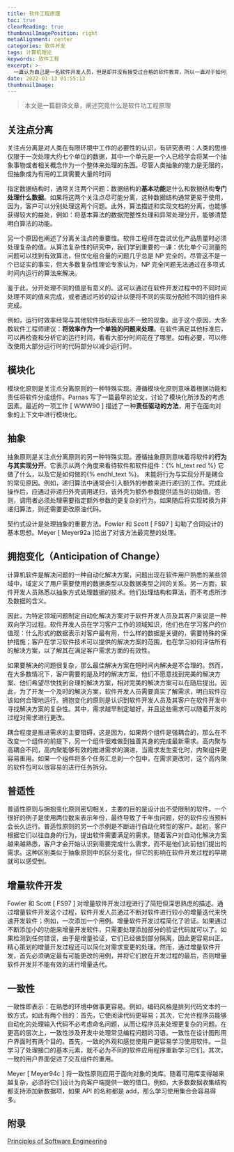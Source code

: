```yaml
---
title: 软件工程原理
toc: true
clearReading: true
thumbnailImagePosition: right
metaAlignment: center
categories: 软件开发
tags: 计算机理论
keywords: 软件工程
excerpt: >-
  一直认为自己是一名软件开发人员，但是却并没有接受过合格的软件教育，所以一直对于如何开发一个合格的软件没有完整且合理的答案。所以最近通过在网上查找一些资料，书写一篇关于软件工程原理的文章
date: 2022-01-13 01:55:13
thumbnailImage:
---
```

<!-- toc -->


>本文是一篇翻译文章，阐述究竟什么是软件功工程原理
## 关注点分离
关注点分离是对人类在有限环境中工作的必要性的认识，有研究表明：人类的思维仅限于一次处理大约七个单位的数据，其中一个单元是一个人已经学会将某一个抽象事物或者相关概念作为一个整体来处理的东西。尽管人类抽象的能力是无限的，但抽象成为有用的工具需要大量的时间

指定数据结构时，通常关注两个问题：数据结构的**基本功能**是什么和数据结构**专门处理什么数据**。如果将这两个关注点尽可能分离，这种数据结构通常更易于使用，因为，客户可以分别处理这两个问题。此外，算法描述和实现文档的分离，也能够获得较大的益处，例如：将基本算法的数据完整性处理和异常处理分开，能够清楚明白算法的功能。

另一个原因也阐述了分离关注点的重要性。软件工程师在尝试优化产品质量时必须处理复杂的值。从算法复杂性的研究中，我们学到重要的一课：优化单个可测量的问题可以找到有效算法，但优化组合量的问题几乎总是 NP 完全的。尽管这不是一个已证实的事实，但大多数复杂性理论专家认为，NP 完全问题无法通过在多项式时间内运行的算法来解决。

鉴于此，分开处理不同的值是有意义的。这可以通过在软件开发过程中的不同时间处理不同的值来完成，或者通过巧妙的设计以便将不同的实现分配给不同的组件来完成。

例如，运行时效率经常与其他软件指标表现出不一致的现象。出于这个原因，大多数软件工程师建议：**将效率作为一个单独的问题来处理**。在软件满足其他标准后，可以再检查和分析它的运行时间，看看大部分时间花在了哪里。如有必要，可以修改使用大部分运行时的代码部分以减少运行时。

## 模块化
模块化原则是关注点分离原则的一种特殊实现。遵循模块化原则意味着根据功能和责任将软件分成组件。Parnas 写了一篇最早的论文，讨论了模块化所涉及的考虑因素。最近的一项工作 [ WWW90 ] 描述了一种**责任驱动的方法**，用于在面向对象的上下文中进行模块化。
## 抽象
抽象原则是关注点分离原则的另一种特殊实现。遵循抽象原则意味着将软件的**行为与其实现分开**。它表示从两个角度来看待软件和软件组件：{% hl_text red %} 它做了什么，以及它是如何做的{% endhl_text %}。
未能将行为与实现分开是耦合的常见原因。例如，递归算法中通常会引入额外的参数来进行递归的工作。完成此操作后，应通过非递归外壳调用递归，该外壳为额外参数提供适当的初始值。否则，调用者必须处理需要指定额外参数的更复杂的行为。如果随后将实现转换为非递归算法，则还需要更改原油代码。

契约式设计是处理抽象的重要方法。Fowler 和 Scott [ FS97 ] 勾勒了合同设计的基本思想。Meyer [ Meyer92a ]给出了对该方法最完整的处理。

## 拥抱变化（Anticipation of Change）
计算机软件是解决问题的一种自动化解决方案，问题出现在软件用户熟悉的某些领域中，域定义了用户需要使用的数据类型以及数据类型之间的关系。另一方面，软件开发人员熟悉以抽象方式处理数据的技术。他们处理结构和算法，而不考虑所涉及数据的含义。

因此，为特定领域问题制定自动化解决方案对于软件开发人员及其客户来说是一种双向学习过程。软件开发人员在学习客户工作的领域知识，他们也在学习客户的价值观：什么形式的数据表示对客户最有用，什么样的数据是关键的，需要特殊的保护措施；客户在学习软件技术可以提供的解决方案的范围，也在学习如何评估所有的解决方案，以了解其在满足客户需求方面的有效性。

如果要解决的问题很复杂，那么最佳解决方案在短时间内解决是不合理的。然而，在大多数情况下，客户需要的是及时的解决方案，他们不愿意找到完美的解决方案、他们希望尽快找到合理的解决方案，相对完美的解决方案可以在随后提出。因此，为了开发一个及时的解决方案，软件开发人员需要真实了解需求，明白软件应该如何合理地运行。拥抱变化的原则是认识到软件开发人员及其客户在软件开发中寻找解决方案的复杂性。其中，需求越早制定越好，并且这些需求可以随着开发的过程对需求进行更改。

耦合程度是推进需求的主要阻碍，这是因为，如果两个组件是强耦合的，那么在不改变一个组件的前提下，另一个组件很难做到独善其身的完成最新需求。高内聚与高耦合不同，高内聚能够有效的推进需求的演进，当需求发生变化时，内聚组件更容易重用。如果一个组件将多个任务汇总到一个包中，在需求更改时，这个高内聚的软件包可以很容易的进行任务拆分。

## 普适性

普适性原则与拥抱变化原则密切相关，主要的目的是设计出不受限制的软件。一个很好的例子是使用两位数来表示年份，最终导致了千年虫问题，好的软件应当预料会长久运行。普适性原则的另一个示例是不断进行自动化转型的客户。起初，客户根据它们以往自身的行为，提出软件需要满足的需求。随着客户对自动化解决方案越来越熟悉，客户才会开始认识到需要完成什么需求，而不是他们此前他们提出的需求。这种区别类似于抽象原则中的区分变化，但它的影响在软件开发过程的早期就可以感受到。

## 增量软件开发
Fowler 和 Scott [ FS97 ] 对增量软件开发过程进行了简短但深思熟虑的描述。通过增量软件开发这个过程，软件开发人员通过不断对软件进行较小的增量迭代来快速开发软件；例如，一次添加一个用例。增量软件开发过程简化了验证。如果通过不断添加小的功能来增量开发软件，只需要处理添加部分的验证代码就可以了。如果检测到任何错误，由于是增量验证，它们已经做到部分隔离，因此更容易纠正。精心策划的增量开发过程还可以简化对需求变更的处理。然而，通过增量软件开发，首先必须确定最有可能更改的用例，并将它们放在开发过程的最后，否则增量软件开发并不能有效的进行增量迭代。

## 一致性
一致性即表示：在熟悉的环境中做事更容易。例如，编码风格是排列代码文本的一致方式，如此有两个目的：首先，它使阅读代码更容易；其次，它允许程序员能够自动化的处理输入代码不必考虑命名问题，从而让程序员来处理更复杂的问题。在更高的层次上，一致性涉及开发中处理常见编程问题的习语。一致性在设计图形用户界面时有两个目的。首先，一致的外观和感觉使用户更容易学习使用软件。一旦学习了处理接口的基本元素，就不必为不同的软件应用程序重新学习它们。其次，一致的用户界面促进了交互组件的重用。

Meyer [ Meyer94c ] 将一致性原则应用于面向对象的类库。随着可用库变得越来越复杂，必须将它们设计为向客户端提供一致的借口。例如，大多数数据收集结构都支持添加新数据项，如果 API 的名称都是 add，那么学习使用集合会容易得多。

## 附录

[Principles of Software Engineering](https://www.d.umn.edu/~gshute/softeng/principles.html)